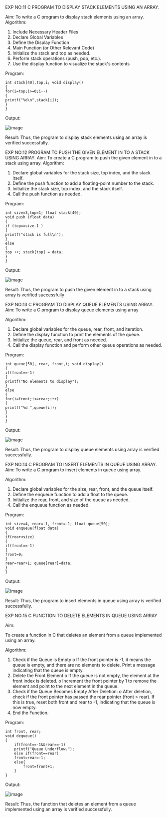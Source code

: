 EXP NO:11 C PROGRAM TO DISPLAY STACK ELEMENTS USING AN ARRAY.

Aim:
To write a C program to display stack elements using an array.
Algorithm:
1.	Include Necessary Header Files
2.	Declare Global Variables
3.	Define the Display Function
4.	Main Function (or Other Relevant Code)
5.	Initialize the stack and top as needed.
6.	Perform stack operations (push, pop, etc.).
7.	Use the display function to visualize the stack's contents
 
Program:
```
int stack[40],top,i; void display()
{
for(i=top;i>=0;i--)
{
printf("%d\n",stack[i]);
}
}
```

Output:

![image](https://github.com/user-attachments/assets/3fc4c8f3-15bc-496a-b223-c39cdc65ae28)



Result:
Thus, the program to display stack elements using an array is verified successfully.
 

EXP NO:12  PROGRAM TO PUSH THE GIVEN ELEMENT IN TO A STACK USING ARRAY.
Aim:
To create a C program to push the given element in to a stack using array.
Algorithm:
1.	Declare global variables for the stack size, top index, and the stack itself.
2.	Define the push function to add a floating-point number to the stack.
3.	Initialize the stack size, top index, and the stack itself.
4.	Call the push function as needed.
 
Program:
```
int size=3,top=1; float stack[40];
void push (float data)
{
if (top==size-1 )
{
printf("stack is full\n");
}
else
{
top ++; stack[top] = data;
}
}
```

Output:

![image](https://github.com/user-attachments/assets/ddee9e81-284e-4690-904a-5152886ea3f0)



Result:
Thus, the program to push the given element in to a stack using array is verified successfully


 
EXP NO:13 C PROGRAM TO DISPLAY QUEUE ELEMENTS USING ARRAY.
Aim:
To write a C program to display queue elements using array

Algorithm:
1.	Declare global variables for the queue, rear, front, and iteration.
2.	Define the display function to print the elements of the queue.
3.	Initialize the queue, rear, and front as needed.
4.	Call the display function and perform other queue operations as needed.
 
Program:
```
int queue[50], rear, front,i; void display()
{
if(front==-1)
{
printf("No elements to display");
}
else
{
for(i=front;i<=rear;i++)
{
printf("%d ",queue[i]);
}
}
}

```

Output:

![image](https://github.com/user-attachments/assets/d06fd9d7-3d34-4259-9d46-1ad2abc50ea7)



Result:
Thus, the program to display queue elements using array is verified successfully.


 
EXP NO:14 C PROGRAM TO INSERT ELEMENTS IN QUEUE USING ARRAY.
Aim:
To write a C program to insert elements in queue using array.

Algorithm:
1.	Declare global variables for the size, rear, front, and the queue itself.
2.	Define the enqueue function to add a float to the queue.
3.	Initialize the rear, front, and size of the queue as needed.
4.	Call the enqueue function as needed.

Program:
```
int size=4, rear=-1, front=-1; float queue[50];
void enqueue(float data)
{
if(rear<size)
{
if(front==-1)
{
front=0;
}
rear=rear+1; queue[rear]=data;
}
}
```


Output:

![image](https://github.com/user-attachments/assets/f4769a5a-d67a-45ed-972e-ee56592b3444)


Result:
Thus, the program to insert elements in queue using array is verified successfully.



 
EXP NO:15 C FUNCTION TO DELETE ELEMENTS IN QUEUE USING ARRAY



Aim:

To create a function in C that deletes an element from a queue implemented using an array.

Algorithm:

1.	Check if the Queue is Empty
o	If the front pointer is -1, it means the queue is empty, and there are no elements to delete. Print a message indicating that the queue is empty.
2.	Delete the Front Element
o	If the queue is not empty, the element at the front index is deleted.
o	Increment the front pointer by 1 to remove the element and point to the next element in the queue.
3.	Check if the Queue Becomes Empty After Deletion:
o	After deletion, check if the front pointer has passed the rear pointer (front > rear). If this is true, reset both front and rear to -1, indicating that the queue is now empty.
4.	End the Function.



Program:
```
int front, rear;
void dequeue()
{
    if(front==-1&&rear==-1)
    printf("Queue Underflow.");
    else if(front==rear)
    front=rear=-1;
    else{
        front=front+1;
    }
}
```

Output:

![image](https://github.com/user-attachments/assets/85d6d6c7-1157-4be3-8a8c-1c57db8d660c)


Result:
Thus, the function that deletes an element from a queue implemented using an array is verified successfully.
